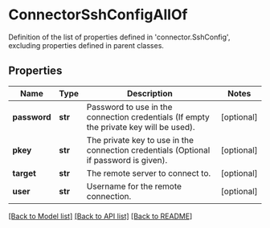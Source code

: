 # ConnectorSshConfigAllOf

Definition of the list of properties defined in 'connector.SshConfig', excluding properties defined in parent classes.
## Properties
Name | Type | Description | Notes
------------ | ------------- | ------------- | -------------
**password** | **str** | Password to use in the connection credentials (If empty the private key will be used). | [optional] 
**pkey** | **str** | The private key to use in the connection credentials (Optional if password is given). | [optional] 
**target** | **str** | The remote server to connect to. | [optional] 
**user** | **str** | Username for the remote connection. | [optional] 

[[Back to Model list]](../README.md#documentation-for-models) [[Back to API list]](../README.md#documentation-for-api-endpoints) [[Back to README]](../README.md)


